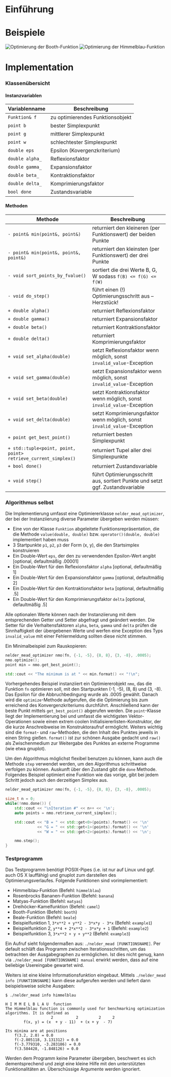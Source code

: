 # Einführung

# Beispiele

![Optimierung der Booth-Funktion](img/nmo/booth.gif "Logo Title Text 1")
![Optimierung der Himmelblau-Funktion](img/nmo/himmelblau.gif "Logo Title Text 1")

# Implementation

### Klassenübersicht

#### Instanzvariablen

| Variablenname   | Beschreibung                     |
| --------------- | -------------------------------- |
| `Funktion& f`   | zu optimierendes Funktionsobjekt |
| `point b`       | bester Simplexpunkt              |
| `point g`       | mittlerer Simplexpunkt           |
| `point w`       | schlechtester Simplexpunkt       |
| `double eps`    | Epsilon (Kovergenzkriterium)     |
| `double alpha_` | Reflexionsfaktor                 |
| `double gamma_` | Expansionsfaktor                 |
| `double beta_`  | Kontraktionsfaktor               |
| `double delta_` | Komprimierungsfaktor             |
| `bool done`     | Zustandsvariable                 |

#### Methoden

| Methode | Beschreibung |
| --------------- | -------------------------------- |
| `- point& min(point&, point&)` | returniert den kleineren (per Funktionswert) der beiden Punkte |
| `- point& min(point&, point&, point&)` | returniert den kleinsten (per Funktionswert) der drei Punkte |
| `- void sort_points_by_fvalue()` | sortiert die drei Werte B, G, W sodass `f(B) <= f(G) <= f(W)` |
| `- void do_step()` | führt einen (!) Optimierungsschritt aus – Herzstück! |
| `+ double alpha()` | returniert Reflexionsfaktor  |
| `+ double gamma()` | returniert Expansionsfaktor |
| `+ double beta()`| returniert Kontraktionsfaktor |
| `+ double delta()` | returniert Komprimierungsfaktor  |
| `+ void set_alpha(double)` | setzt Reflexionsfaktor wenn möglich, sonst `invalid_value`-Exception |
| `+ void set_gamma(double)` | setzt Expansionsfaktor wenn möglich, sonst `invalid_value`-Exception |
| `+ void set_beta(double)` | setzt Kontraktionsfaktor wenn möglich, sonst `invalid_value`-Exception |
| `+ void set_delta(double)` | setzt Komprimierungsfaktor wenn möglich, sonst `invalid_value`-Exception |
| `+ point get_best_point()` | returniert besten Simplexpunkt |
| `+ std::tuple<point, point, point> retrieve_current_simplex()` | returniert Tupel aller drei Simplexpunkte |
| `+ bool done()` | returniert Zustandsvariable |
| `+ void step()` | führt Optimierungsschritt aus, sortiert Punkte und setzt ggf. Zustandsvariable |

### Algorithmus selbst

Die Implementierung umfasst eine Optimiererklasse `nelder_mead_optimizer`, der bei
der Instanziierung diverse Parameter übergeben werden müssen:

* Eine von der Klasse `Funktion` abgeleitete Funktionsrepräsentation, die die Methode `value(double, double)` bzw. `operator()(double, double)` implementiert haben muss
* 3 Startpunkte `p1`, `p2`, `p3` der Form (x, y), die den Startsimplex konstruieren
* Ein Double-Wert `eps`, der den zu verwendenden Epsilon-Wert angibt [optional, defaultmäßig .00001]
* Ein Double-Wert für den Reflexionsfaktor `alpha` [optional, defaultmäßig 1]
* Ein Double-Wert für den Expansionsfaktor `gamma` [optional, defaultmäßig 2]
* Ein Double-Wert für den Kontraktionsfaktor `beta` [optional, defaultmäßig .5]
* Ein Double-Wert für den Komprimierungsfaktor `delta` [optional, defaultmäßig .5]

Alle optionalen Werte können nach der Instanziierung mit dem entsprechenden Getter und Setter
abgefragt und geändert werden. Die Setter für die Verhaltensfaktoren `alpha`, `beta`, `gamma`
und `delta` prüfen die Sinnhaftigkeit der übergebenen Werte und werfen eine Exception des Typs
`invalid_value` mit einer Fehlermeldung sollten diese nicht stimmen.

Ein Minimalbeispiel zum Rauskopieren:

```c++
nelder_mead_optimizer nmo(fn, {-1, -5}, {8, 8}, {3, -8}, .0005);
nmo.optimize();
point min = nmo.get_best_point();

std::cout << "The minimum is at " << min.format() << "!\n";
```

Vorhergehendes Beispiel instanziiert ein Optimiererobjekt `nmo`, das die Funktion `fn` optimieren
soll, mit den Startpunkten (-1, -5), (8, 8) und (3, -8). Das Epsilon für die Abbruchbedingung wurde
als .0005 gewählt. Danach wird die `optimize`-Methode aufgerufen, die die Optimierung bis zum
erreichend des Konvergenzkriteriums durchführt. Anschließend kann der beste Punkt mittels
`get_best_point()` abgerufen werden. Die `point`-Klasse liegt der Implementierung bei und umfasst
die wichtigsten Vektor-Operationen sowie einen extrem coolen Initialisiererlisten-Konstruktor,
der die kurze Anschreibweise im Konstruktoraufruf ermöglicht. Weiters wichtig sind die `format`-
und `raw`-Methoden, die den Inhalt des Punktes jeweils in einen String gießen. `format()` ist
zur schönen Ausgabe gedacht und `raw()` als Zwischenmedium zur Weitergabe des Punktes an externe
Programme (wie etwa gnuplot).

Um den Algorithmus möglichst flexibel benutzen zu können, kann auch die Methode `step` verwendet
werden, um den Algorithmus schrittweise verfolgen zu können. Auskunft über den Zustand gibt
die `done` Methode. Folgendes Beispiel optimiert eine Funktion wie das vorige, gibt bei jedem
Schritt jedoch auch den derzeitigen Simplex aus.

```c++
nelder_mead_optimizer nmo(fn, {-1, -5}, {8, 8}, {3, -8}, .0005);

size_t n = 0;
while(!nmo.done()) {
    std::cout << "\nIteration #" << n++ << '\n';
    auto points = nmo.retrieve_current_simplex();

    std::cout << "B = " << std::get<0>(points).format() << '\n'
              << "G = " << std::get<1>(points).format() << '\n'
              << "W = " << std::get<2>(points).format() << '\n';

    nmo.step();
}
```

### Testprogramm

Das Testprogramm benötigt POSIX-Pipes (i.e. ist nur auf Linux und ggf. auch OS X lauffähig) und
gnuplot zum darstellen des Optimierungsverlaufes. Folgende Funktionen sind vorimplementiert:

* Himmelblau-Funktion (Befehl: `himmelblau`)
* Rosenbrocks Bananen-Funktion (Befehl: `banana`)
* Matyas-Funktion (Befehl: `matyas`)
* Dreihöcker-Kamelfunktion (Befehl: `camel`)
* Booth-Funktion (Befehl: `booth`)
* Beale-Funktion (Befehl: `beale`)
* Beispielfunktion 1, `3*x**2 + y**2 - 3*x*y - 3*x` (Befehl: `example1`)
* Beispielfunktion 2, `y**4 + 2*x**2 - 3*x*y + 1` (Befehl: `example2`)
* Beispielfunktion 3, `3*x**2 + y + y**2` (Befehl: `example3`)

Ein Aufruf sieht folgendermaßen aus: `./nelder_mead [FUNKTIONSNAME]`. Per default schläft
das Programm zwischen Iterationsschritten, um das betrachten der Ausgabegraphen zu ermöglichen.
Ist dies nicht genug, kann via `./nelder_mead [FUNKTIONSNAME] manual` erwirkt werden, dass
auf eine beliebige Usereingabe gewartet wird.

Weiters ist eine kleine Informationsfunktion eingebaut. Mittels `./nelder_mead info [FUNKTIONSNAME]`
kann diese aufgerufen werden und liefert dann beispielsweise solche Ausgaben:

```
$ ./nelder_mead info himmelblau

H I M M E L B L A U  function
The Himmelblau function is commonly used for benchmarking optimization
algorithms. It is defined as
                    2          2         2     2
        f(x, y) = (x  + y - 11)  + (x + y  - 7)

Its minima are at positions
    f(3.2, 2.0) = 0.0
    f(-2.805118, 3.131312) = 0.0
    f(-3.779310, -3.283186) = 0.0
    f(3.584428, -1.848126) = 0.0
```

Werden dem Programm keine Parameter übergeben, beschwert es sich dementsprechend und zeigt
eine kleine Hilfe mit den unterstützten Funktionalitäten an. Überschüssige Argumente werden
ignoriert.
